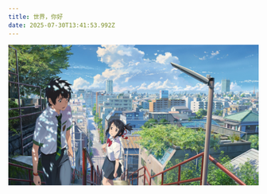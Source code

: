 ```yaml
---
title: 世界，你好
date: 2025-07-30T13:41:53.992Z
---
```




![【公众号琉殇】736462.png](https://raw.githubusercontent.com/Ming-im/tinymind-blog/main/assets/images/2025-07-30/1753882822425.png)